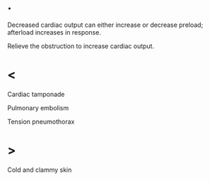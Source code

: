 # .

Decreased cardiac output can either increase or decrease preload; afterload increases in response.

Relieve the obstruction to increase cardiac output.

# <

Cardiac tamponade

Pulmonary embolism

Tension pneumothorax

# >

Cold and clammy skin
